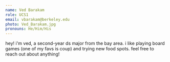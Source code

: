 ```yaml
---
name: Ved Barakam
role: UCS1
email: vbarakam@berkeley.edu
photo: Ved_Barakam.jpg
pronouns: He/Him/His
---
```

hey! i'm ved, a second-year ds major from the bay area. i like playing board games (one of my favs is coup) and trying new food spots. feel free to reach out about anything!